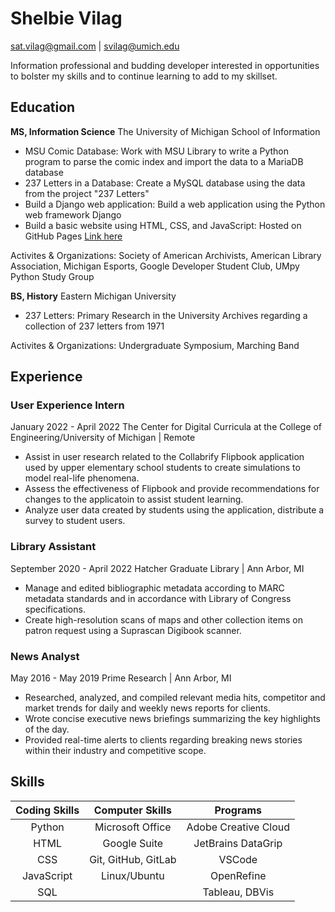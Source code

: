 # Shelbie Vilag

sat.vilag@gmail.com | svilag@umich.edu

Information professional and budding developer interested in opportunities to bolster my skills and to continue learning to add to my skillset.

## Education

__MS, Information Science__
The University of Michigan School of Information

- MSU Comic Database: Work with MSU Library to write a Python program to parse the comic index and import the data to a MariaDB database
- 237 Letters in a Database: Create a MySQL database using the data from the project "237 Letters"
- Build a Django web application: Build a web application using the Python web framework Django
- Build a basic website using HTML, CSS, and JavaScript: Hosted on GitHub Pages [Link here](https://svilag.github.io/SI539-portfolio/)

Activites & Organizations:
Society of American Archivists, American Library Association, Michigan Esports, Google Developer Student Club, UMpy Python Study Group

__BS, History__
Eastern Michigan University

- 237 Letters: Primary Research in the University Archives regarding a collection of 237 letters from 1971

Activites & Organizations:
Undergraduate Symposium, Marching Band

## Experience

### User Experience Intern

January 2022 - April 2022
The Center for Digital Curricula at the College of Engineering/University of Michigan | Remote

- Assist in user research related to the Collabrify Flipbook application used by upper elementary school students to create simulations to model real-life phenomena.
- Assess the effectiveness of Flipbook and provide recommendations for changes to the applicatoin to assist student learning.
- Analyze user data created by students using the application, distribute a survey to student users.

### Library Assistant

September 2020 - April 2022
Hatcher Graduate Library | Ann Arbor, MI

- Manage and edited bibliographic metadata according to MARC metadata standards and in accordance with Library of Congress specifications.
- Create high-resolution scans of maps and other collection items on patron request using a Suprascan Digibook scanner.

### News Analyst

May 2016 - May 2019
Prime Research | Ann Arbor, MI

- Researched, analyzed, and compiled relevant media hits, competitor and market trends for daily and weekly news reports for clients.
- Wrote concise executive news briefings summarizing the key highlights of the day.
- Provided real-time alerts to clients regarding breaking news stories within their industry and competitive scope.

## Skills

Coding Skills | Computer Skills | Programs
:-----------: | :-----------: | :-----------:
Python | Microsoft Office | Adobe Creative Cloud
HTML | Google Suite | JetBrains DataGrip
CSS | Git, GitHub, GitLab | VSCode
JavaScript | Linux/Ubuntu | OpenRefine
SQL | | Tableau, DBVis
